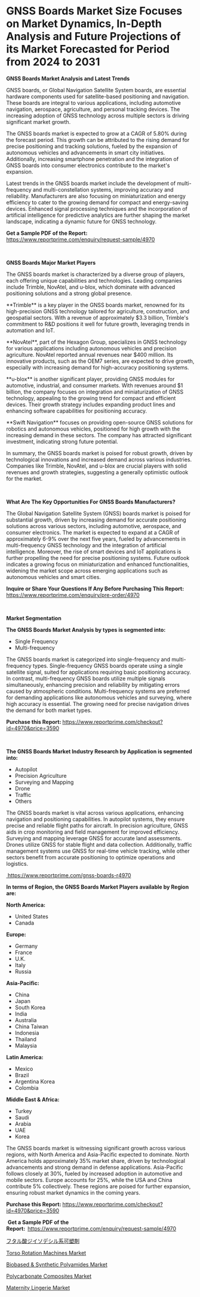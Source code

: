 <p><h1>GNSS Boards Market Size Focuses on Market Dynamics, In-Depth Analysis and Future Projections of its Market Forecasted for Period from 2024 to 2031</h1></p><p><strong>GNSS Boards Market Analysis and Latest Trends</strong></p>
<p><p>GNSS boards, or Global Navigation Satellite System boards, are essential hardware components used for satellite-based positioning and navigation. These boards are integral to various applications, including automotive navigation, aerospace, agriculture, and personal tracking devices. The increasing adoption of GNSS technology across multiple sectors is driving significant market growth.</p><p>The GNSS boards market is expected to grow at a CAGR of 5.80% during the forecast period. This growth can be attributed to the rising demand for precise positioning and tracking solutions, fueled by the expansion of autonomous vehicles and advancements in smart city initiatives. Additionally, increasing smartphone penetration and the integration of GNSS boards into consumer electronics contribute to the market's expansion.</p><p>Latest trends in the GNSS boards market include the development of multi-frequency and multi-constellation systems, improving accuracy and reliability. Manufacturers are also focusing on miniaturization and energy efficiency to cater to the growing demand for compact and energy-saving devices. Enhanced signal processing techniques and the incorporation of artificial intelligence for predictive analytics are further shaping the market landscape, indicating a dynamic future for GNSS technology.</p></p>
<p><strong>Get a Sample PDF of the Report:&nbsp;</strong> <a href="https://www.reportprime.com/enquiry/request-sample/4970">https://www.reportprime.com/enquiry/request-sample/4970</a></p>
<p>&nbsp;</p>
<p><strong>GNSS Boards Major Market Players</strong></p>
<p><p>The GNSS boards market is characterized by a diverse group of players, each offering unique capabilities and technologies. Leading companies include Trimble, NovAtel, and u-blox, which dominate with advanced positioning solutions and a strong global presence.</p><p>**Trimble** is a key player in the GNSS boards market, renowned for its high-precision GNSS technology tailored for agriculture, construction, and geospatial sectors. With a revenue of approximately $3.3 billion, Trimble's commitment to R&D positions it well for future growth, leveraging trends in automation and IoT.</p><p>**NovAtel**, part of the Hexagon Group, specializes in GNSS technology for various applications including autonomous vehicles and precision agriculture. NovAtel reported annual revenues near $400 million. Its innovative products, such as the OEM7 series, are expected to drive growth, especially with increasing demand for high-accuracy positioning systems.</p><p>**u-blox** is another significant player, providing GNSS modules for automotive, industrial, and consumer markets. With revenues around $1 billion, the company focuses on integration and miniaturization of GNSS technology, appealing to the growing trend for compact and efficient devices. Their growth strategy includes expanding product lines and enhancing software capabilities for positioning accuracy.</p><p>**Swift Navigation** focuses on providing open-source GNSS solutions for robotics and autonomous vehicles, positioned for high growth with the increasing demand in these sectors. The company has attracted significant investment, indicating strong future potential.</p><p>In summary, the GNSS boards market is poised for robust growth, driven by technological innovations and increased demand across various industries. Companies like Trimble, NovAtel, and u-blox are crucial players with solid revenues and growth strategies, suggesting a generally optimistic outlook for the market.</p></p>
<p>&nbsp;</p>
<p><strong>What Are The Key Opportunities For GNSS Boards Manufacturers?</strong></p>
<p><p>The Global Navigation Satellite System (GNSS) boards market is poised for substantial growth, driven by increasing demand for accurate positioning solutions across various sectors, including automotive, aerospace, and consumer electronics. The market is expected to expand at a CAGR of approximately 6-9% over the next five years, fueled by advancements in multi-frequency GNSS technology and the integration of artificial intelligence. Moreover, the rise of smart devices and IoT applications is further propelling the need for precise positioning systems. Future outlook indicates a growing focus on miniaturization and enhanced functionalities, widening the market scope across emerging applications such as autonomous vehicles and smart cities.</p></p>
<p><strong>Inquire or Share Your Questions If Any Before Purchasing This Report:</strong> <a href="https://www.reportprime.com/enquiry/pre-order/4970">https://www.reportprime.com/enquiry/pre-order/4970</a></p>
<p>&nbsp;</p>
<p><strong>Market Segmentation</strong></p>
<p><strong>The GNSS Boards Market Analysis by types is segmented into:</strong></p>
<p><ul><li>Single Frequency</li><li>Multi-frequency</li></ul></p>
<p><p>The GNSS boards market is categorized into single-frequency and multi-frequency types. Single-frequency GNSS boards operate using a single satellite signal, suited for applications requiring basic positioning accuracy. In contrast, multi-frequency GNSS boards utilize multiple signals simultaneously, enhancing precision and reliability by mitigating errors caused by atmospheric conditions. Multi-frequency systems are preferred for demanding applications like autonomous vehicles and surveying, where high accuracy is essential. The growing need for precise navigation drives the demand for both market types.</p></p>
<p><strong>Purchase this Report:&nbsp;</strong><a href="https://www.reportprime.com/checkout?id=4970&price=3590">https://www.reportprime.com/checkout?id=4970&price=3590</a></p>
<p>&nbsp;</p>
<p><strong>The GNSS Boards Market Industry Research by Application is segmented into:</strong></p>
<p><ul><li>Autopilot</li><li>Precision Agriculture</li><li>Surveying and Mapping</li><li>Drone</li><li>Traffic</li><li>Others</li></ul></p>
<p><p>The GNSS boards market is vital across various applications, enhancing navigation and positioning capabilities. In autopilot systems, they ensure precise and reliable flight paths for aircraft. In precision agriculture, GNSS aids in crop monitoring and field management for improved efficiency. Surveying and mapping leverage GNSS for accurate land assessments. Drones utilize GNSS for stable flight and data collection. Additionally, traffic management systems use GNSS for real-time vehicle tracking, while other sectors benefit from accurate positioning to optimize operations and logistics.</p></p>
<p><a href="https://www.reportprime.com/gnss-boards-r4970">&nbsp;https://www.reportprime.com/gnss-boards-r4970</a></p>
<p><strong>In terms of Region, the GNSS Boards Market Players available by Region are:</strong></p>
<p>
    <p> <strong> North America: </strong>
        <ul>
            <li>United States</li>
            <li>Canada</li>
        </ul>
        </p> 
    <p> <strong> Europe: </strong>
        <ul>
            <li>Germany</li>
            <li>France</li>
            <li>U.K.</li>
            <li>Italy</li>
            <li>Russia</li>
        </ul>
        </p> 
    <p> <strong> Asia-Pacific: </strong>
        <ul>
            <li>China</li>
            <li>Japan</li>
            <li>South Korea</li>
            <li>India</li>
            <li>Australia</li>
            <li>China Taiwan</li>
            <li>Indonesia</li>
            <li>Thailand</li>
            <li>Malaysia</li>
        </ul>
        </p> 
    <p> <strong> Latin America: </strong>
        <ul>
            <li>Mexico</li>
            <li>Brazil</li>
            <li>Argentina Korea</li>
            <li>Colombia</li>
        </ul>
        </p> 
    <p> <strong> Middle East & Africa: </strong>
        <ul>
            <li>Turkey</li>
            <li>Saudi</li>
            <li>Arabia</li>
            <li>UAE</li>
            <li>Korea</li>
        </ul>
    </p>
    </p>
<p><p>The GNSS boards market is witnessing significant growth across various regions, with North America and Asia-Pacific expected to dominate. North America holds approximately 35% market share, driven by technological advancements and strong demand in defense applications. Asia-Pacific follows closely at 30%, fueled by increased adoption in automotive and mobile sectors. Europe accounts for 25%, while the USA and China contribute 5% collectively. These regions are poised for further expansion, ensuring robust market dynamics in the coming years.</p></p>
<p><strong>Purchase this Report: </strong><a href="https://www.reportprime.com/checkout?id=4970&price=3590">https://www.reportprime.com/checkout?id=4970&price=3590</a></p>
<p>&nbsp;<strong>Get a Sample PDF of the Report:&nbsp;&nbsp;</strong><a href="https://www.reportprime.com/enquiry/request-sample/4970">https://www.reportprime.com/enquiry/request-sample/4970</a></p>
<p><strong></strong></p>
<p><p><a href="https://medium.com/@oswaldheman9gu/diisodecyl-phthalate-plasticizers-market-%E3%81%AF-%E3%82%B3%E3%82%B9%E3%83%88%E7%AE%A1%E7%90%86%E3%81%A8%E5%8A%B9%E7%8E%87%E5%90%91%E4%B8%8A%E3%82%92%E5%84%AA%E5%85%88%E3%81%97%E3%81%BE%E3%81%99-%E3%81%95%E3%82%89%E3%81%AB-%E5%A0%B1%E5%91%8A%E6%9B%B8%E3%81%AF%E5%B8%82%E5%A0%B4%E3%81%AE%E9%9C%80%E8%A6%81%E9%9D%A2%E3%81%A8%E4%BE%9B%E7%B5%A6%E9%9D%A2%E3%81%AE%E4%B8%A1%E6%96%B9%E3%82%92%E3%82%AB%E3%83%90%E3%83%BC%E3%81%97%E3%81%A6%E3%81%84%E3%81%BE%E3%81%99-bafbbd625920">フタル酸ジイソデシル系可塑剤</a></p><p><a href="https://medium.com/@karianerice/the-torso-rotation-machines-market-has-experienced-impressive-growth-in-recent-years-expanding-5f0e642149d6">Torso Rotation Machines Market</a></p><p><a href="https://issuu.com/reportprime-2/docs/biobased-synthetic-polyamides-marke_26341492fe2c63">Biobased & Synthetic Polyamides Market</a></p><p><a href="https://issuu.com/reportprime-2/docs/polycarbonate-composites-market-siz_6619a074a064d2">Polycarbonate Composites Market</a></p><p><a href="https://medium.com/@lianapter60/the-maternity-lingerie-market-report-analyzes-important-operational-and-performance-data-so-one-edd6397907ba">Maternity Lingerie Market</a></p></p>